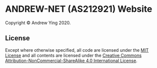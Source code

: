 # ANDREW-NET (AS212921) Website

Copyright &copy; Andrew Ying 2020.

## License

Except where otherwise specified, all code are licensed under the [MIT
License](LICENSE.md) and all contents are licensed under the [Creative Commons
Attribution-NonCommercial-ShareAlike 4.0 International
License](CONTENT_LICENSE.md).